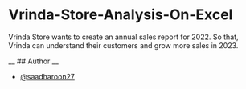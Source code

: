 # Vrinda-Store-Analysis-On-Excel
Vrinda Store wants to create an annual sales report for 2022. So that, Vrinda can understand their customers and grow more sales in 2023.

__ ## Author __
- [@saadharoon27](https://github.com/saadharoon27)

